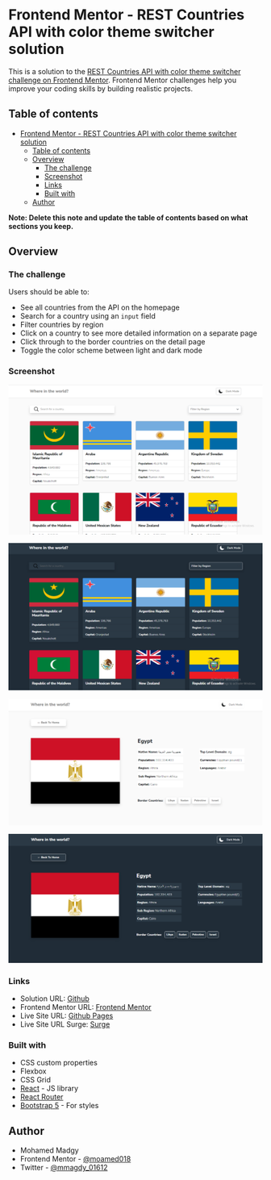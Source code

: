 # Frontend Mentor - REST Countries API with color theme switcher solution

This is a solution to the [REST Countries API with color theme switcher challenge on Frontend Mentor](https://www.frontendmentor.io/challenges/rest-countries-api-with-color-theme-switcher-5cacc469fec04111f7b848ca). Frontend Mentor challenges help you improve your coding skills by building realistic projects.

## Table of contents

- [Frontend Mentor - REST Countries API with color theme switcher solution](#frontend-mentor---rest-countries-api-with-color-theme-switcher-solution)
  - [Table of contents](#table-of-contents)
  - [Overview](#overview)
    - [The challenge](#the-challenge)
    - [Screenshot](#screenshot)
    - [Links](#links)
    - [Built with](#built-with)
  - [Author](#author)

**Note: Delete this note and update the table of contents based on what sections you keep.**

## Overview

### The challenge

Users should be able to:

- See all countries from the API on the homepage
- Search for a country using an `input` field
- Filter countries by region
- Click on a country to see more detailed information on a separate page
- Click through to the border countries on the detail page
- Toggle the color scheme between light and dark mode

### Screenshot

![](./screenshots/1.png)

![](./screenshots/2.png)

![](./screenshots/3.png)

![](./screenshots/4.png)

### Links

- Solution URL: [Github](https://github.com/moamed018/countries-app)
- Frontend Mentor URL: [Frontend Mentor](https://www.frontendmentor.io/solutions/countries-api-app-using-react-reactrouter-bootstrap-lA6wqKzbKU)
- Live Site URL: [Github Pages](https://moamed018.github.io/countries-app/)
- Live Site URL Surge: [Surge](http://countries-app-moamed018.surge.sh/)

### Built with

- CSS custom properties
- Flexbox
- CSS Grid
- [React](https://reactjs.org/) - JS library
- [React Router](https://reactrouter.com/)
- [Bootstrap 5](https://getbootstrap.com/) - For styles

## Author

- Mohamed Madgy
- Frontend Mentor - [@moamed018](https://www.frontendmentor.io/profile/moamed018)
- Twitter - [@mmagdy_01612](https://twitter.com/mmagdy_01612)
